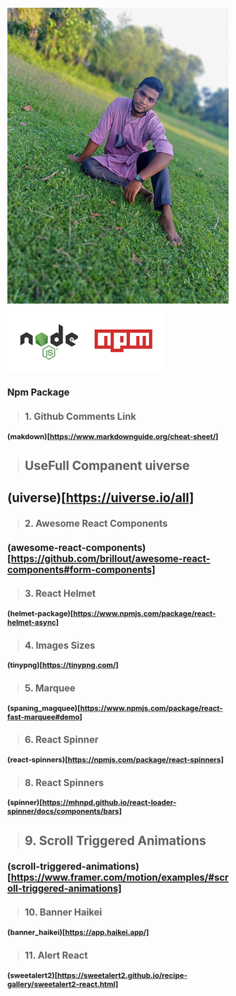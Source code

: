 ![Developer Ali Hasan](./img/IMG20220718181319_01.jpg)

![alt text](./img/download.png)
## Npm Package 

> ## 1.  Github Comments Link
### (makdown)[https://www.markdownguide.org/cheat-sheet/] 
> # UseFull Companent uiverse
# (uiverse)[https://uiverse.io/all]
> ## 2.  Awesome React Components
## (awesome-react-components)[https://github.com/brillout/awesome-react-components#form-components]
> ## 3.  React Helmet
### (helmet-package)[https://www.npmjs.com/package/react-helmet-async]

> ## 4.  Images Sizes
### (tinypng)[https://tinypng.com/]

> ## 5.  Marquee 
### (spaning_magquee)[https://www.npmjs.com/package/react-fast-marquee#demo]

> ## 6.  React Spinner
### (react-spinners)[https://npmjs.com/package/react-spinners]
> ## 8.  React Spinners
### (spinner)[https://mhnpd.github.io/react-loader-spinner/docs/components/bars]
> #  9. Scroll Triggered Animations
## (scroll-triggered-animations)[https://www.framer.com/motion/examples/#scroll-triggered-animations]
> ## 10.  Banner Haikei
### (banner_haikei)[https://app.haikei.app/]
> ## 11. Alert React
### (sweetalert2)[https://sweetalert2.github.io/recipe-gallery/sweetalert2-react.html]